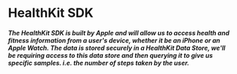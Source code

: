 # HealthKit SDK

##### The HealthKit SDK is built by Apple and will allow us to access health and fitness information from a user's device, whether it be an iPhone or an Apple Watch. The data is stored securely in a HealthKit Data Store, we'll be requiring access to this data store and then querying it to give us specific samples. i.e. the number of steps taken by the user.
